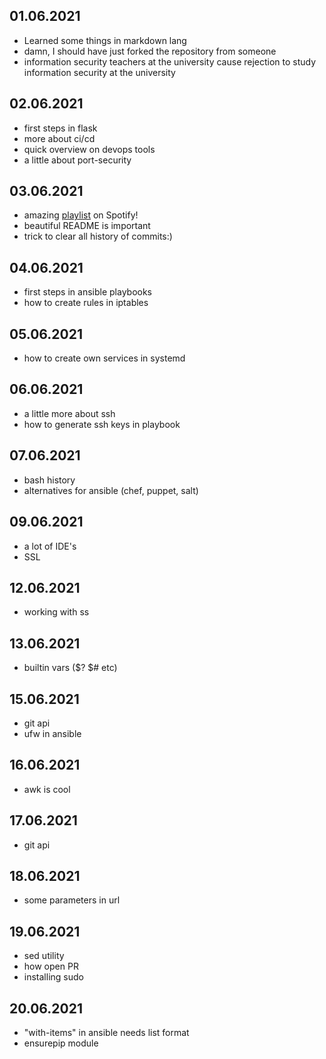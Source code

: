 ## 01.06.2021
 - Learned some things in markdown lang
 - damn, I should have just forked the repository from someone
 - information security teachers at the university cause rejection to study information security at the university
## 02.06.2021
 - first steps in flask
 - more about ci/cd
 - quick overview on devops tools
 - a little about port-security
## 03.06.2021
 - amazing [playlist](https://open.spotify.com/playlist/37i9dQZF1DX5trt9i14X7j?si=utsRtzczRHyy-fe3Npbn7w) on Spotify!
 - beautiful README is important
 - trick to clear all history of commits:)
## 04.06.2021
 - first steps in ansible playbooks
 - how to create rules in iptables
## 05.06.2021
 - how to create own services in systemd
## 06.06.2021
 - a little more about ssh
 - how to generate ssh keys in playbook
## 07.06.2021
 - bash history
 - alternatives for ansible (chef, puppet, salt)
## 09.06.2021
 - a lot of IDE's
 - SSL
## 12.06.2021
 - working with ss
## 13.06.2021
 - builtin vars ($? $# etc)
## 15.06.2021
 - git api
 - ufw in ansible
## 16.06.2021
 - awk is cool
## 17.06.2021
 - git api
## 18.06.2021
 - some parameters in url
## 19.06.2021
 - sed utility
 - how open PR
 - installing sudo
## 20.06.2021
 - "with-items" in ansible needs list format 
 - ensurepip module
